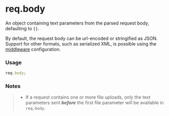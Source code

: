 # req.body

An object containing text parameters from the parsed request body, defaulting to `{}`.

By default, the request body can be url-encoded or stringified as JSON.  Support for other formats, such as serialized XML, is possible using the [middleware](http://sailsjs.org/documentation/concepts/Middleware) configuration.

### Usage
```js
req.body;
```

### Notes
>+ If a request contains one or more file uploads, only the text parameters sent _**before**_ the first file parameter will be available in `req.body`.


<docmeta name="uniqueID" value="reqbody1481">
<docmeta name="displayName" value="req.body">
